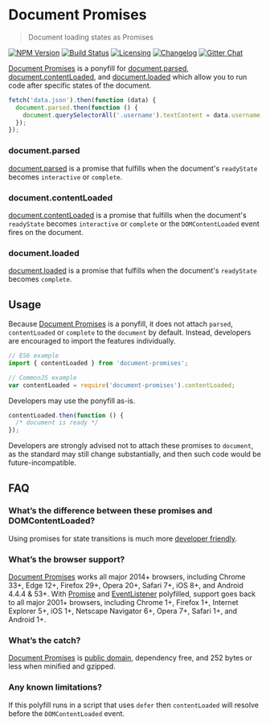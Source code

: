 # Document Promises

> Document loading states as Promises

[![NPM Version][npm-img]][npm-url]
[![Build Status][cli-img]][cli-url]
[![Licensing][lic-image]][lic-url]
[![Changelog][log-image]][log-url]
[![Gitter Chat][git-image]][git-url]

[Document Promises] is a ponyfill for [document.parsed],
[document.contentLoaded], and [document.loaded] which allow you to run code
after specific states of the document.

```js
fetch('data.json').then(function (data) {
  document.parsed.then(function () {
    document.querySelectorAll('.username').textContent = data.username;
  });
});
```

### document.parsed

[document.parsed] is a promise that fulfills when the document's
`readyState` becomes `interactive` or `complete`.

### document.contentLoaded

[document.contentLoaded] is a promise that fulfills when the document's
`readyState` becomes `interactive` or `complete` or the `DOMContentLoaded`
event fires on the document.

### document.loaded

[document.loaded] is a promise that fulfills when the document's `readyState`
becomes `complete`.

## Usage

Because [Document Promises] is a ponyfill, it does not attach `parsed`,
`contentLoaded` or `complete` to the `document` by default. Instead, developers
are encouraged to import the features individually.

```js
// ES6 example
import { contentLoaded } from 'document-promises';

// CommonJS example
var contentLoaded = require('document-promises').contentLoaded;
```

Developers may use the ponyfill as-is.

```js
contentLoaded.then(function () {
  /* document is ready */
});
```

Developers are strongly advised not to attach these promises to `document`, as
the standard may still change substantially, and then such code would be
future-incompatible.

## FAQ

### What’s the difference between these promises and DOMContentLoaded?

Using promises for state transitions is much more [developer friendly].

### What’s the browser support?

[Document Promises] works all major 2014+ browsers, including Chrome 33+,
Edge 12+, Firefox 29+, Opera 20+, Safari 7+, iOS 8+, and Android 4.4.4 & 53+.
With [Promise] and [EventListener] polyfilled, support goes back to all major
2001+ browsers, including Chrome 1+, Firefox 1+, Internet Explorer 5+, iOS 1+,
Netscape Navigator 6+, Opera 7+, Safari 1+, and Android 1+.

### What’s the catch?

[Document Promises] is [public domain], dependency free, and 252 bytes or less
when minified and gzipped.

### Any known limitations?

If this polyfill runs in a script that uses `defer` then `contentLoaded` will
resolve before the `DOMContentLoaded` event.

[Document Promises]: https://github.com/jonathantneal/document-promises

[document.parsed]: https://html.spec.whatwg.org/multipage/dom.html#dom-document-parsed
[document.contentLoaded]: https://html.spec.whatwg.org/multipage/dom.html#dom-document-contentLoaded
[document.loaded]: https://html.spec.whatwg.org/multipage/dom.html#dom-document-loaded

[developer friendly]: https://github.com/whatwg/html/issues/127#issuecomment-139176295

[Promise]: https://github.com/ysmood/yaku
[EventListener]: https://github.com/jonathantneal/EventListener
[public domain]: LICENSE.md

[npm-url]: https://www.npmjs.com/package/document-promises
[npm-img]: https://img.shields.io/npm/v/document-promises.svg?style=flat-square
[cli-url]: https://travis-ci.org/jonathantneal/document-promises
[cli-img]: https://img.shields.io/travis/jonathantneal/document-promises.svg?style=flat-square
[lic-url]: LICENSE.md
[lic-image]: https://img.shields.io/npm/l/document-promises.svg?style=flat-square
[log-url]: CHANGELOG.md
[log-image]: https://img.shields.io/badge/changelog-md-blue.svg?style=flat-square
[git-url]: https://gitter.im/jonathantneal/document-promises
[git-image]: https://img.shields.io/badge/chat-gitter-blue.svg?style=flat-square
